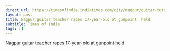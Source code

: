 ```yaml
---
direct_url: https://timesofindia.indiatimes.com/city/nagpur/guitar-tutor-blackmails-rapes-minor-at-gunpoint/articleshow/123310973.cms
layout: post
title: Nagpur guitar teacher rapes 17-year-old at gunpoint  held
subtitle: Times of India
tags: []
---
```


Nagpur guitar teacher rapes 17-year-old at gunpoint  held
